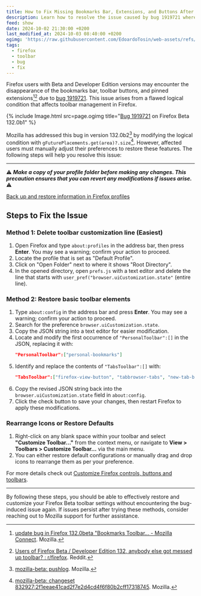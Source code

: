 ```yaml
---
title: How to Fix Missing Bookmarks Bar, Extensions, and Buttons After Firefox Beta Update (Bug 1919721)
description: Learn how to resolve the issue caused by bug 1919721 where the bookmarks bar, toolbar buttons, and pinned extensions disappear after updating Firefox Beta. Mozilla has updated Firefox to fix this in version 132.0b2; however, users must manually adjust their preferences to restore these features.
feed: show
date: 2024-10-02 21:30:00 +0200
last_modified_at: 2024-10-03 08:40:00 +0200
ogimg: 'https://raw.githubusercontent.com/EdoardoTosin/web-assets/refs/heads/main/Notes/100%20Public/Feed/How%20to%20Fix%20Missing%20Bookmarks%20Bar%2C%20Extensions%2C%20and%20Buttons%20After%20Firefox%20Beta%20Update%20(Bug%201919721)/firefox-beta-bug-1919721.jpg'
tags:
  - firefox
  - toolbar
  - bug
  - fix
---
```


Firefox users with Beta and Developer Edition versions may encounter the disappearance of the bookmarks bar, toolbar buttons, and pinned extensions[^1][^2] due to [bug 1919721](https://bugzilla.mozilla.org/show_bug.cgi?id=1919721). This issue arises from a flawed logical condition that affects toolbar management in Firefox.

{% include Image.html src=page.ogimg title="<a href='https://bugzilla.mozilla.org/show_bug.cgi?id=1919721'>Bug 1919721</a> on Firefox Beta 132.0b1" %}

Mozilla has addressed this bug in version 132.0b2[^3] by modifying the logical condition with `gFuturePlacements.get(area)?.size`[^4]. However, affected users must manually adjust their preferences to restore these features. The following steps will help you resolve this issue:

---

:warning: ***Make a copy of your profile folder before making any changes. This precaution ensures that you can revert any modifications if issues arise.*** :warning:

[Back up and restore information in Firefox profiles](https://support.mozilla.org/kb/back-and-restore-information-firefox-profiles)

## Steps to Fix the Issue

### Method 1: Delete toolbar customization line (Easiest)

1. Open Firefox and type `about:profiles` in the address bar, then press **Enter**. You may see a warning; confirm your action to proceed.
2. Locate the profile that is set as "Default Profile".
3. Click on "Open Folder" next to where it shows "Root Directory".
4. In the opened directory, open `prefs.js` with a text editor and delete the line that starts with `user_pref("browser.uiCustomization.state"` (entire line).

### Method 2: Restore basic toolbar elements

1. Type `about:config` in the address bar and press **Enter**. You may see a warning; confirm your action to proceed.
2. Search for the preference `browser.uiCustomization.state`.
3. Copy the JSON string into a text editor for easier modification.
4. Locate and modify the first occurrence of `"PersonalToolbar":[]` in the JSON, replacing it with:
   ```json
   "PersonalToolbar":["personal-bookmarks"]
   ```
5. Identify and replace the contents of `"TabsToolbar":[]` with:
   ```json
   "TabsToolbar":["firefox-view-button", "tabbrowser-tabs", "new-tab-button", "alltabs-button"]
   ```
6. Copy the revised JSON string back into the `browser.uiCustomization.state` field in `about:config`.
7. Click the check button to save your changes, then restart Firefox to apply these modifications.

### Rearrange Icons or Restore Defaults

1. Right-click on any blank space within your toolbar and select **"Customize Toolbar..."** from the context menu, or navigate to **View > Toolbars > Customize Toolbar...** via the main menu.
2. You can either restore default configurations or manually drag and drop icons to rearrange them as per your preference.

For more details check out [Customize Firefox controls, buttons and toolbars](https://support.mozilla.org/kb/customize-firefox-controls-buttons-and-toolbars).

---

By following these steps, you should be able to effectively restore and customize your Firefox Beta toolbar settings without encountering the bug-induced issue again. If issues persist after trying these methods, consider reaching out to Mozilla support for further assistance.

[^1]: [update bug in Firefox 132.0beta "Bookmarks Toolbar... - Mozilla Connect](https://connect.mozilla.org/t5/discussions/update-bug-in-firefox-132-0beta-quot-bookmarks-toolbar-quot-and/td-p/72590). Mozilla.

[^2]: [Users of Firefox Beta / Developer Edition 132, anybody else got messed up toolbar? : r/firefox](https://www.reddit.com/r/firefox/comments/1ftrm12/users_of_firefox_beta_developer_edition_132/). Reddit.

[^3]: [mozilla-beta: pushlog](https://hg.mozilla.org/releases/mozilla-beta/pushloghtml?fromchange=FIREFOX_132_0b1_RELEASE&tochange=FIREFOX_132_0b2_RELEASE). Mozilla.

[^4]: [mozilla-beta: changeset 832927:2f1eeae41cad2f7e2d4cd4f6f80b2cff17318745](https://hg.mozilla.org/releases/mozilla-beta/rev/2f1eeae41cad). Mozilla.
